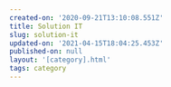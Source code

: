 ```yaml
---
created-on: '2020-09-21T13:10:08.551Z'
title: Solution IT
slug: solution-it
updated-on: '2021-04-15T18:04:25.453Z'
published-on: null
layout: '[category].html'
tags: category
---
```



